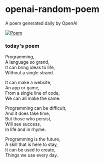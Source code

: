 
# openai-random-poem
 A poem generated daily by OpenAI

[![Poem](https://github.com/fbiego/openai-random-poem/actions/workflows/main.yml/badge.svg)](https://github.com/fbiego/openai-random-poem/actions/workflows/main.yml)

### today's poem  
  
Programming,  
A language so grand,  
It can bring ideas to life,  
Without a single strand.  
  
It can make a website,  
An app or game,  
From a single line of code,  
We can all make the same.  
  
Programming can be difficult,  
And it does take time,  
But those who persist,  
Will see success,  
In life and in rhyme.  
  
Programming is the future,  
A skill that is here to stay,  
It can be used to create,  
Things we use every day.